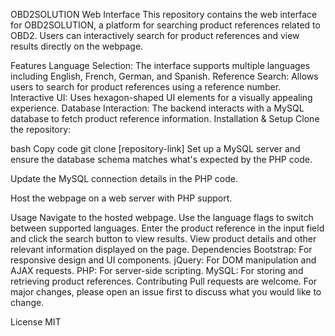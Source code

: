 OBD2SOLUTION Web Interface
This repository contains the web interface for OBD2SOLUTION, a platform for searching product references related to OBD2. Users can interactively search for product references and view results directly on the webpage.

Features
Language Selection: The interface supports multiple languages including English, French, German, and Spanish.
Reference Search: Allows users to search for product references using a reference number.
Interactive UI: Uses hexagon-shaped UI elements for a visually appealing experience.
Database Interaction: The backend interacts with a MySQL database to fetch product reference information.
Installation & Setup
Clone the repository:

bash
Copy code
git clone [repository-link]
Set up a MySQL server and ensure the database schema matches what's expected by the PHP code.

Update the MySQL connection details in the PHP code.

Host the webpage on a web server with PHP support.

Usage
Navigate to the hosted webpage.
Use the language flags to switch between supported languages.
Enter the product reference in the input field and click the search button to view results.
View product details and other relevant information displayed on the page.
Dependencies
Bootstrap: For responsive design and UI components.
jQuery: For DOM manipulation and AJAX requests.
PHP: For server-side scripting.
MySQL: For storing and retrieving product references.
Contributing
Pull requests are welcome. For major changes, please open an issue first to discuss what you would like to change.

License
MIT

